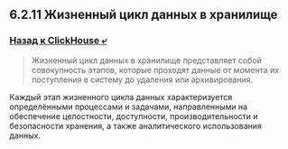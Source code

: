 ## 6.2.11 Жизненный цикл данных в хранилище

### [Назад к ClickHouse ⤶](/data/Module6/data/clickhouse.md)

> Жизненный цикл данных в хранилище представляет собой совокупность этапов, которые проходят данные от момента 
> их поступления в систему до удаления или архивирования.  

Каждый этап жизненного цикла данных характеризуется определёнными процессами и задачами, направленными на обеспечение 
целостности, доступности, производительности и безопасности хранения, а также аналитического использования данных.  

